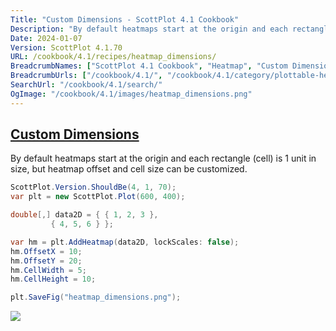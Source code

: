 ```yaml
---
Title: "Custom Dimensions - ScottPlot 4.1 Cookbook"
Description: "By default heatmaps start at the origin and each rectangle (cell) is 1 unit in size, but heatmap offset and cell size can be customized."
Date: 2024-01-07
Version: ScottPlot 4.1.70
URL: /cookbook/4.1/recipes/heatmap_dimensions/
BreadcrumbNames: ["ScottPlot 4.1 Cookbook", "Heatmap", "Custom Dimensions"]
BreadcrumbUrls: ["/cookbook/4.1/", "/cookbook/4.1/category/plottable-heatmap", "/cookbook/4.1/recipes/heatmap_dimensions/"]
SearchUrl: "/cookbook/4.1/search/"
OgImage: "/cookbook/4.1/images/heatmap_dimensions.png"
---
```


<h2><a id='custom-dimensions' href='/cookbook/4.1/recipes/heatmap_dimensions/'>Custom Dimensions</a></h2>

By default heatmaps start at the origin and each rectangle (cell) is 1 unit in size, but heatmap offset and cell size can be customized.

```cs
ScottPlot.Version.ShouldBe(4, 1, 70);
var plt = new ScottPlot.Plot(600, 400);

double[,] data2D = { { 1, 2, 3 },
         { 4, 5, 6 } };

var hm = plt.AddHeatmap(data2D, lockScales: false);
hm.OffsetX = 10;
hm.OffsetY = 20;
hm.CellWidth = 5;
hm.CellHeight = 10;

plt.SaveFig("heatmap_dimensions.png");
```

<img src='../../images/heatmap_dimensions.png' class='d-block mx-auto my-5' />


